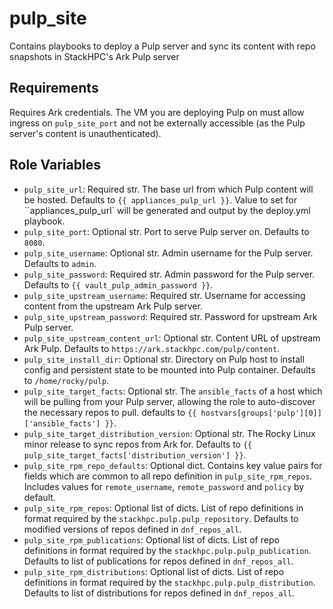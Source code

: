 pulp_site
=========

Contains playbooks to deploy a Pulp server and sync its content with repo snapshots in
StackHPC's Ark Pulp server

Requirements
------------

Requires Ark credentials. The VM you are deploying Pulp on must allow ingress on `pulp_site_port`
and not be externally accessible (as the Pulp server's content is unauthenticated).

Role Variables
--------------

- `pulp_site_url`: Required str. The base url from which Pulp content will be hosted. Defaults to `{{ appliances_pulp_url }}`. 
                 Value to set for ``appliances_pulp_url` will be generated and output by the deploy.yml playbook.
- `pulp_site_port`: Optional str. Port to serve Pulp server on. Defaults to `8080`.
- `pulp_site_username`: Optional str. Admin username for the Pulp server. Defaults to `admin`.
- `pulp_site_password`: Required str. Admin password for the Pulp server. Defaults to `{{ vault_pulp_admin_password }}`.
- `pulp_site_upstream_username`: Required str. Username for accessing content from the upstream Ark Pulp server.
- `pulp_site_upstream_password`: Required str. Password for upstream Ark Pulp server.
- `pulp_site_upstream_content_url`: Optional str. Content URL of upstream Ark Pulp. Defaults to `https://ark.stackhpc.com/pulp/content`.
- `pulp_site_install_dir`: Optional str. Directory on Pulp host to install config and persistent state to be mounted into Pulp container. Defaults to `/home/rocky/pulp`.
- `pulp_site_target_facts`: Optional str. The `ansible_facts` of a host which will be pulling from your Pulp server, allowing the role to auto-discover the necessary repos to pull.
                          defaults to `{{ hostvars[groups['pulp'][0]]['ansible_facts'] }}`.
- `pulp_site_target_distribution_version`: Optional str. The Rocky Linux minor release to sync repos from Ark for. Defaults to `{{ pulp_site_target_facts['distribution_version'] }}`.
- `pulp_site_rpm_repo_defaults`: Optional dict. Contains key value pairs for fields which are common to all repo definition in `pulp_site_rpm_repos`. Includes values for `remote_username`,
                               `remote_password` and `policy` by default.
- `pulp_site_rpm_repos`: Optional list of dicts. List of repo definitions in format required by the `stackhpc.pulp.pulp_repository`. Defaults to modified versions of repos defined in
                       `dnf_repos_all`.
- `pulp_site_rpm_publications`: Optional list of dicts. List of repo definitions in format required by the `stackhpc.pulp.pulp_publication`. Defaults to list of publications for repos defined in
                              `dnf_repos_all`.
- `pulp_site_rpm_distributions`: Optional list of dicts. List of repo definitions in format required by the `stackhpc.pulp.pulp_distribution`. Defaults to list of distributions for repos defined in
                              `dnf_repos_all`.
